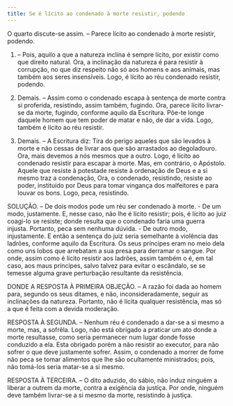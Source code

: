 ```yaml
---
title: Se é lícito ao condenado à morte resistir, podendo
---
```


O quarto discute-se assim. – Parece lícito ao condenado à morte resistir, podendo.  

1. – Pois, aquilo a que a natureza inclina é sempre lícito, por existir como que direito natural. Ora, a inclinação da natureza é para resistir à corrupção, no que diz respeito não só aos homens e aos animais, mas também aos seres insensíveis. Logo, é lícito ao réu condenado resistir, podendo.  

2. Demais. – Assim como o condenado escapa à sentença de morte contra si proferida, resistindo, assim também, fugindo. Ora, parece lícito livrar-se da morte, fugindo, conforme aquilo da Escritura. Põe-te longe daquele homem que tem poder de matar e não, de dar a vida. Logo, também é lícito ao réu resistir.  

3. Demais. – A Escritura diz: Tira do perigo aqueles que são levados à morte e não cessas de livrar aos que são arrastados ao degoladouro. Ora, mais devemos a nós mesmos que a outro. Logo, é lícito ao condenado resistir para escapar à morte.  Mas, em contrário, o Apóstolo. Aquele que resiste à potestade resiste à ordenação de Deus e a si mesmo traz a condenação, Ora, o condenado, resistindo, resiste ao poder, instituído por Deus para tomar vingança dos malfeitores e para louvar os bons. Logo, peca, resistindo.  

SOLUÇÃO. – De dois modos pode um réu ser condenado à morte. - De um modo, justamente. E, nesse caso, não lhe é lícito resistir; pois, é lícito ao juiz coagi-lo se resiste; donde resulta que o condenado faria uma guerra injusta. Portanto, peca sem nenhuma dúvida. - De outro modo, injustamente. E então a sentença do juiz seria semelhante à violência das ladrões, conforme aquilo da Escritura. Os seus príncipes eram no meio dela como uns lobos que arrebatam a sua presa para derramar o sangue. Por onde, assim como é lícito resistir aos ladrões, assim também o é, em tal caso, aos maus príncipes, salvo talvez para evitar o escândalo, se se temesse alguma grave perturbação resultante da resistência.  

DONDE A RESPOSTA À PRIMEIRA OBJEÇÃO. – A razão foi dada ao homem para, segundo os seus ditames, e não, inconsideradamente, seguir as inclinações da natureza. Portanto, não é lícita qualquer resistência, mas só a que é feita com a devida moderação.  

RESPOSTA À SEGUNDA. – Nenhum réu é condenado a dar-se a si mesmo a morte, mas, a sofrêla. Logo, não está obrigado a praticar um ato donde a morte resultasse, como seria permanecer num lugar donde fosse conduzido a ela. Esta obrigado porém a não resistir ao executor, para não sofrer o que deve justamente sofrer. Assim, o condenado a morrer de fome não peca se tomar alimentos que lhe são ocultamente ministrados; pois, não tomá-los seria matar-se a si mesmo.  

RESPOSTA À TERCEIRA. – O dito aduzido, do sábio, não induz ninguém a liberar a outrem da morte, contra a exigência da justiça. Por onde, ninguém deve também livrar-se a si mesmo da morte, resistindo à justiça.